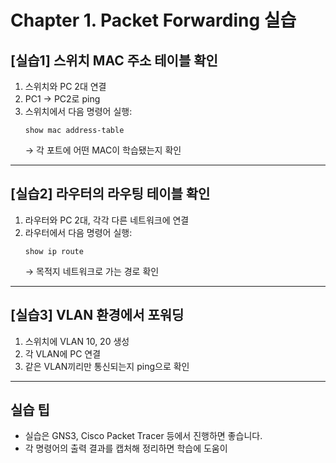# Chapter 1. Packet Forwarding 실습

## [실습1] 스위치 MAC 주소 테이블 확인

1. 스위치와 PC 2대 연결
2. PC1 → PC2로 ping
3. 스위치에서 다음 명령어 실행:
   ```shell
   show mac address-table
   ```
   → 각 포트에 어떤 MAC이 학습됐는지 확인

---

## [실습2] 라우터의 라우팅 테이블 확인

1. 라우터와 PC 2대, 각각 다른 네트워크에 연결
2. 라우터에서 다음 명령어 실행:
   ```shell
   show ip route
   ```
   → 목적지 네트워크로 가는 경로 확인

---

## [실습3] VLAN 환경에서 포워딩

1. 스위치에 VLAN 10, 20 생성
2. 각 VLAN에 PC 연결
3. 같은 VLAN끼리만 통신되는지 ping으로 확인

---

## 실습 팁

- 실습은 GNS3, Cisco Packet Tracer 등에서 진행하면 좋습니다.
- 각 명령어의 출력 결과를 캡처해 정리하면 학습에 도움이
